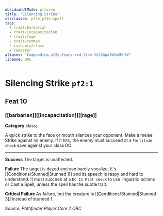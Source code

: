 ```yaml
---
obsidianUIMode: preview
title: "Silencing Strike"
cssclasses: pf2e,pf2e-spell
tags:
  - trait/barbarian
  - trait/incapacitation
  - trait/rage
  - trait/common
  - category/class
  - remaster
aliases: "Compendium.pf2e.feats-srd.Item.Yk3QGpalWDn5MhBV"
license: ORC
---
```

# Silencing Strike `pf2:1`
## Feat 10
### [[barbarian]][[incapacitation]][[rage]]

**Category** class; 




A quick strike to the face or mouth silences your opponent. Make a melee Strike against an enemy. If it hits, the enemy must succeed at a `Fortitude check` save against your class DC.

* * *

**Success** The target is unaffected.

**Failure** The target is dazed and can barely vocalize. It's [[Conditions/Stunned|Stunned 1]] and its speech is raspy and hard to understand. It must succeed at a `DC 11 Flat check` to use linguistic actions or Cast a Spell, unless the spell has the subtle trait.

**Critical Failure** As failure, but the creature is [[Conditions/Stunned|Stunned 3]] instead of stunned 1.

*Source: Pathfinder Player Core 2*
*ORC*